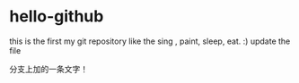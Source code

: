 # hello-github
this is the first my git repository
like the sing , paint, sleep, eat.
:)
update the file

分支上加的一条文字！
